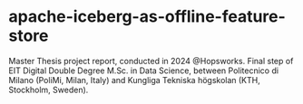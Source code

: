 # apache-iceberg-as-offline-feature-store
Master Thesis project report, conducted in 2024 @Hopsworks. Final step of EIT Digital Double Degree M.Sc. in Data Science, between Politecnico di Milano (PoliMi, Milan, Italy) and Kungliga Tekniska högskolan (KTH, Stockholm, Sweden).
